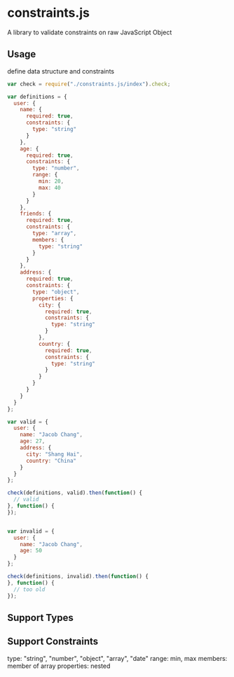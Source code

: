 # constraints.js
A library to validate constraints on raw JavaScript Object


## Usage

define data structure and constraints

```js
var check = require("./constraints.js/index").check;

var definitions = {
  user: {
    name: {
      required: true,
      constraints: {
        type: "string"
      }
    },
    age: {
      required: true,
      constraints: {
        type: "number",
        range: {
          min: 20,
          max: 40
        }
      }
    },
    friends: {
      required: true,
      constraints: {
        type: "array",
        members: {
          type: "string"
        }
      }
    },
    address: {
      required: true,
      constraints: {
        type: "object",
        properties: {
          city: {
            required: true,
            constraints: {
              type: "string"
            }
          },
          country: {
            required: true,
            constraints: {
              type: "string"
            }
          }
        }
      }
    }
  }
};

var valid = {
  user: {
    name: "Jacob Chang",
    age: 27,
    address: {
      city: "Shang Hai",
      country: "China"
    }
  }
};

check(definitions, valid).then(function() {
  // valid
}, function() {
});


var invalid = {
  user: {
    name: "Jacob Chang",
    age: 50
  }
};

check(definitions, invalid).then(function() {
}, function() {
  // too old
});

```

## Support Types


## Support Constraints
type: "string", "number", "object", "array", "date"
range: min, max
members: member of array
properties: nested

